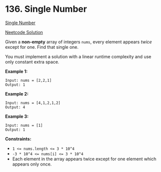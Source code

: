 # 136. Single Number

[Single Number](https://leetcode.com/problems/single-number/description/)

[Neetcode Solution](https://www.youtube.com/watch?v=qMPX1AOa83k&pp=ygUWbmVldGNvZGUgU2luZ2xlIE51bWJlcg%3D%3D)

Given a <b>non-empty</b> array of integers `nums`, every element appears
<em>twice</em> except for one. Find that single one.

You must implement a solution with a linear runtime complexity and use only
constant extra space.

**Example 1:**

```
Input: nums = [2,2,1]
Output: 1
```

**Example 2:**

```
Input: nums = [4,1,2,1,2]
Output: 4
```

**Example 3:**

```
Input: nums = [1]
Output: 1
```

**Constraints:**

- `1 <= nums.length <= 3 * 10^4`
- `-3 * 10^4 <= nums[i] <= 3 * 10^4`
- Each element in the array appears twice except for one element which appears
  only once.
